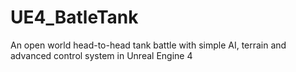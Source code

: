 # UE4_BatleTank
An open world head-to-head tank battle with simple AI, terrain and advanced control system in Unreal Engine 4
